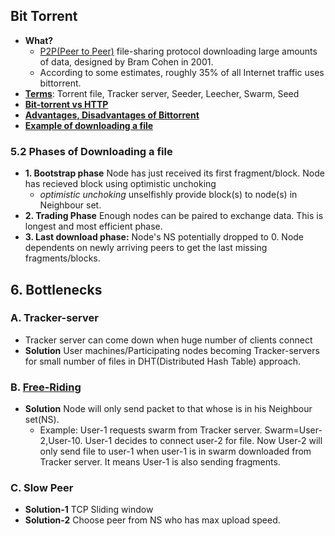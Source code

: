 ## Bit Torrent
- **What?**
  - [P2P(Peer to Peer)](/Networking/OSI-Layers/Layer5/P2P_OverlayNetwork/) file-sharing protocol downloading large amounts of data, designed by Bram Cohen in 2001.
  - According to some estimates, roughly 35% of all Internet traffic uses bittorrent.
- **[Terms](Terms.md)**: Torrent file, Tracker server, Seeder, Leecher, Swarm, Seed
- **[Bit-torrent vs HTTP](Bittorrent_vs_http.md)**
- **[Advantages, Disadvantages of Bittorrent](Advantages_Disadv_of_Bittorrent.md)**
- **[Example of downloading a file](Example_of_download.md)**

### 5.2 Phases of Downloading a file
- **1. Bootstrap phase** Node has just received its first fragment/block. Node has recieved block using optimistic unchoking
  - *optimistic unchoking* unselfishly provide block(s) to node(s) in Neighbour set.
- **2. Trading Phase** Enough nodes can be paired to exchange data.  This is longest and most efficient phase.
- **3. Last download phase:** Node's NS potentially dropped to 0. Node dependents on newly arriving peers to get the last missing fragments/blocks.

## 6. Bottlenecks
### A. Tracker-server
  - Tracker server can come down when huge number of clients connect
  - **Solution** User machines/Participating nodes becoming Tracker-servers for small number of files in DHT(Distributed Hash Table) approach.
### B. [Free-Riding](/Scalable/Distributed_Downloading_Systems/README.md)
  - **Solution** Node will only send packet to that whose is in his Neighbour set(NS).
    - Example: User-1 requests swarm from Tracker server. Swarm=User-2,User-10. User-1 decides to connect user-2 for file. Now User-2 will only send file to user-1 when user-1 is in swarm downloaded from Tracker server. It means User-1 is also sending fragments.
### C. Slow Peer
  - **Solution-1** TCP Sliding window
  - **Solution-2** Choose peer from NS who has max upload speed.
